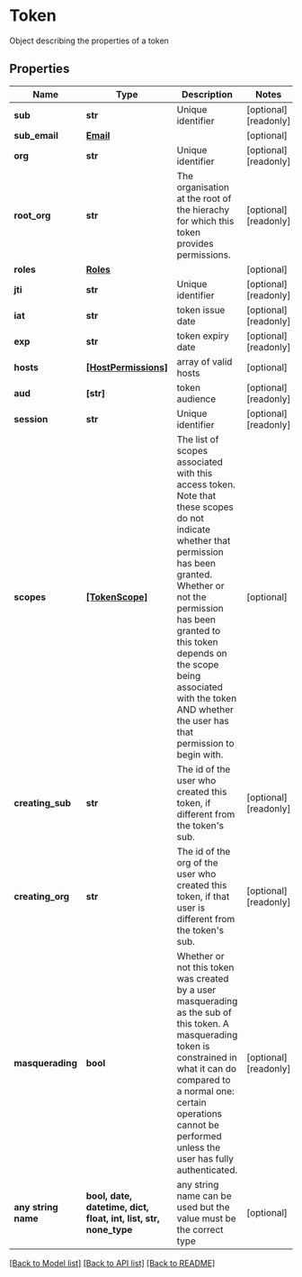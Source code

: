 # Token

Object describing the properties of a token

## Properties
Name | Type | Description | Notes
------------ | ------------- | ------------- | -------------
**sub** | **str** | Unique identifier | [optional] [readonly] 
**sub_email** | [**Email**](Email.md) |  | [optional] 
**org** | **str** | Unique identifier | [optional] [readonly] 
**root_org** | **str** | The organisation at the root of the hierachy for which this token provides permissions.  | [optional] [readonly] 
**roles** | [**Roles**](Roles.md) |  | [optional] 
**jti** | **str** | Unique identifier | [optional] [readonly] 
**iat** | **str** | token issue date | [optional] [readonly] 
**exp** | **str** | token expiry date | [optional] [readonly] 
**hosts** | [**[HostPermissions]**](HostPermissions.md) | array of valid hosts | [optional] 
**aud** | **[str]** | token audience | [optional] [readonly] 
**session** | **str** | Unique identifier | [optional] [readonly] 
**scopes** | [**[TokenScope]**](TokenScope.md) | The list of scopes associated with this access token. Note that these scopes do not indicate whether that permission has been granted. Whether or not the permission has been granted to this token depends on the scope being associated with the token AND whether the user has that permission to begin with.  | [optional] 
**creating_sub** | **str** | The id of the user who created this token, if different from the token&#39;s sub.  | [optional] [readonly] 
**creating_org** | **str** | The id of the org of the user who created this token, if that user is different from the token&#39;s sub.  | [optional] [readonly] 
**masquerading** | **bool** | Whether or not this token was created by a user masquerading as the sub of this token. A masquerading token is constrained in what it can do compared to a normal one: certain operations cannot be performed unless the user has fully authenticated.  | [optional] [readonly] 
**any string name** | **bool, date, datetime, dict, float, int, list, str, none_type** | any string name can be used but the value must be the correct type | [optional]

[[Back to Model list]](../README.md#documentation-for-models) [[Back to API list]](../README.md#documentation-for-api-endpoints) [[Back to README]](../README.md)


